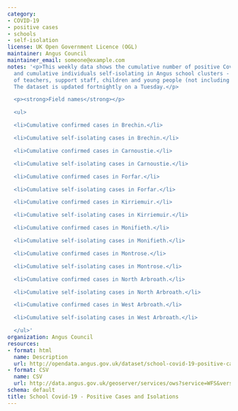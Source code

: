 ```yaml
---
category:
- COVID-19
- positive cases
- schools
- self-isolation
license: UK Open Government Licence (OGL)
maintainer: Angus Council
maintainer_email: someone@example.com
notes: '<p>This weekly data shows the cumulative number of positive Covid-19 cases
  and cumulative individuals self-isolating in Angus school clusters - combined total
  of teachers, support staff, children and young people (not including contractors).
  The dataset is updated fortnightly on a Tuesday.</p>

  <p><strong>Field names</strong></p>

  <ul>

  <li>Cumulative confirmed cases in Brechin.</li>

  <li>Cumulative self-isolating cases in Brechin.</li>

  <li>Cumulative confirmed cases in Carnoustie.</li>

  <li>Cumulative self-isolating cases in Carnoustie.</li>

  <li>Cumulative confirmed cases in Forfar.</li>

  <li>Cumulative self-isolating cases in Forfar.</li>

  <li>Cumulative confirmed cases in Kirriemuir.</li>

  <li>Cumulative self-isolating cases in Kirriemuir.</li>

  <li>Cumulative confirmed cases in Monifieth.</li>

  <li>Cumulative self-isolating cases in Monifieth.</li>

  <li>Cumulative confirmed cases in Montrose.</li>

  <li>Cumulative self-isolating cases in Montrose.</li>

  <li>Cumulative confirmed cases in North Arbroath.</li>

  <li>Cumulative self-isolating cases in North Arbroath.</li>

  <li>Cumulative confirmed cases in West Arbroath.</li>

  <li>Cumulative self-isolating cases in West Arbroath.</li>

  </ul>'
organization: Angus Council
resources:
- format: html
  name: Description
  url: http://opendata.angus.gov.uk/dataset/school-covid-19-positive-cases-and-isolations
- format: CSV
  name: CSV
  url: http://data.angus.gov.uk/geoserver/services/ows?service=WFS&version=1.0.0&request=GetFeature&typeName=services%3Aedn_schoolscovidcases&outputFormat=csv
schema: default
title: School Covid-19 - Positive Cases and Isolations
---
```

